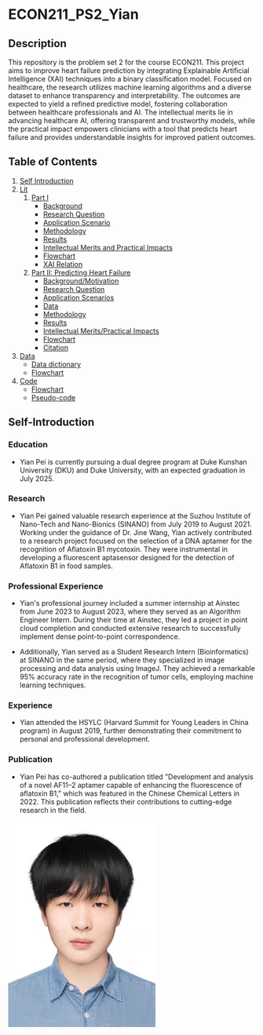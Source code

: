 # ECON211_PS2_Yian

## Description

This repository is the problem set 2 for the course ECON211.
This project aims to improve heart failure prediction by integrating Explainable Artificial Intelligence (XAI) techniques into a binary classification model. Focused on healthcare, the research utilizes machine learning algorithms and a diverse dataset to enhance transparency and interpretability. The outcomes are expected to yield a refined predictive model, fostering collaboration between healthcare professionals and AI. The intellectual merits lie in advancing healthcare AI, offering transparent and trustworthy models, while the practical impact empowers clinicians with a tool that predicts heart failure and provides understandable insights for improved patient outcomes.

## Table of Contents
1. [Self Introduction](#self-introduction)
2. [Lit](#literature)
   1. [Part I](#)
      - [Background](#introduction)
      - [Research Question](#ResearchQuestion)
      - [Application Scenario](#Application-Scenario)
      - [Methodology](#Methodology)
      - [Results](#Results)
      - [Intellectual Merits and Practical Impacts](#Intellectual)
      - [Flowchart](#flowchart)
      - [XAI Relation](https://github.com/Rising-Stars-by-Sunshine/ECON211_PS1_Yian/tree/main/Lit#xai-relation)
   2. [Part II: Predicting Heart Failure](#id)
      - [Background/Motivation](#backgroundmotivation)
      - [Research Question](#research-question)
      - [Application Scenarios](#application-scenarios)
      - [Data](https://github.com/Rising-Stars-by-Sunshine/ECON211_PS1_Yian/tree/main/Lit#data)
      - [Methodology](#methodology)
      - [Results](#results)
      - [Intellectual Merits/Practical Impacts](#intellectual-meritspractical-impacts)
      - [Flowchart](#flowchart-1)
      - [Citation](#citations-for-this-part)
3. [Data](#data)
   - [Data dictionary](#data-dictionary)
   - [Flowchart](#flowchart-2)
4. [Code](#code)
   - [Flowchart](#flowchart-2)
   - [Pseudo-code](#pseudo-code)
  
## Self-Introduction
### **Education**
- Yian Pei is currently pursuing a dual degree program at Duke Kunshan University (DKU) and Duke University, with an expected graduation in July 2025.

### **Research**
- Yian Pei gained valuable research experience at the Suzhou Institute of Nano-Tech and Nano-Bionics (SINANO) from July 2019 to August 2021. Working under the guidance of Dr. Jine Wang, Yian actively contributed to a research project focused on the selection of a DNA aptamer for the recognition of Aflatoxin B1 mycotoxin. They were instrumental in developing a fluorescent aptasensor designed for the detection of Aflatoxin B1 in food samples.

### **Professional Experience**
- Yian's professional journey included a summer internship at Ainstec from June 2023 to August 2023, where they served as an Algorithm Engineer Intern. During their time at Ainstec, they led a project in point cloud completion and conducted extensive research to successfully implement dense point-to-point correspondence.

- Additionally, Yian served as a Student Research Intern (Bioinformatics) at SINANO in the same period, where they specialized in image processing and data analysis using ImageJ. They achieved a remarkable 95% accuracy rate in the recognition of tumor cells, employing machine learning techniques.

### **Experience**
- Yian attended the HSYLC (Harvard Summit for Young Leaders in China program) in August 2019, further demonstrating their commitment to personal and professional development.

### **Publication**
- Yian Pei has co-authored a publication titled "Development and analysis of a novel AF11–2 aptamer capable of enhancing the fluorescence of aflatoxin B1," which was featured in the Chinese Chemical Letters in 2022. This publication reflects their contributions to cutting-edge research in the field.

<img src="photo.jpg" alt="photo" width="300" height="420">

